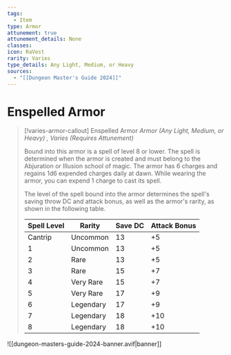 ```yaml
---
tags:
  - Item
type: Armor
attunement: true
attunement_details: None
classes: 
icon: RaVest
rarity: Varies
type_details: Any Light, Medium, or Heavy
sources:
  - "[[Dungeon Master's Guide 2024]]"
---
```


# Enspelled Armor

>[!varies-armor-callout] Enspelled Armor
>_Armor (Any Light, Medium, or Heavy) , Varies (Requires Attunement)_
>
>Bound into this armor is a spell of level 8 or lower. The spell is determined when the armor is created and must belong to the Abjuration or Illusion school of magic. The armor has 6 charges and regains 1d6 expended charges daily at dawn. While wearing the armor, you can expend 1 charge to cast its spell.
>
>The level of the spell bound into the armor determines the spell's saving throw DC and attack bonus, as well as the armor's rarity, as shown in the following table.
>
>|Spell Level|Rarity|Save DC|Attack Bonus|
>|---|---|---|---|
>|Cantrip|Uncommon|13|+5|
>|1|Uncommon|13|+5|
>|2|Rare|13|+5|
>|3|Rare|15|+7|
>|4|Very Rare|15|+7|
>|5|Very Rare|17|+9|
>|6|Legendary|17|+9|
>|7|Legendary|18|+10|
>|8|Legendary|18|+10|

![[dungeon-masters-guide-2024-banner.avif|banner]]

